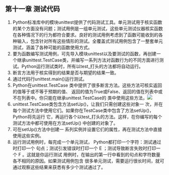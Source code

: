 ## 第十一章 测试代码

1. Python标准库中的模块unittest提供了代码测试工具。单元测试用于核实函数的某个方面没有问题；测试用例是一组单元测试，这些单元测试仪器核实函数在各种情况下的行为都符合要求。良好的测试用例考虑到了函数可能收到的各种输入，包含针对所有这些情形的测试。全覆盖式测试用例包含了一整套单元测试，涵盖了各种可能的函数使用方式。
2. 要为函数编写测试用例，可先导入模块unittest以及要测试的函数，再创建一个继承unittest.TestCase类，并编写一系列方法对函数行为的不同方面进行测试。Python运行测试类时，所有以test_打头的方法都将自动运行。
3. 断言方法用于核实得到的结果是否与期望的结果一致。
4. 通过代码行unittest.main()运行测试。
5. Python在unittest.TestCase 类中提供了很多断言方法。这些方法可核实返回的值等于或不等于预期的值、 返回的值为True或False、返回的值在列表中或不在列表中。你只能在继承unittest.TestCase的 类中使用这些方法，![](/Users/wangnanxiang/Python-knowledge-hierarchy/Python编程,从入门到实践(第一版)/断言方法.png)
6. unittest.TestCase类包含方法setUp()，让我们只需创建这些对象一 次，并在每个测试方法中使用它们。如果你在TestCase类中包含了方法setUp()，Python将先运行 它，再运行各个以test_打头的方法。这样，在你编写的每个测试方法中都可使用在方法setUp() 中创建的对象了。
7. 可在setUp()方法中创建一 系列实例并设置它们的属性，再在测试方法中直接使用这些实例。
8. 运行测试用例时，每完成一个单元测试， Python都打印一个字符：测试通过时打印一个 句点；测试引发错误时打印一个 E ；测试导致断言失败时打印一个 F 。这就是你运行测试 用例时，在输出的第一行中看到的句点和字符数量各不相同的原因。如果测试用例包含 很多单元测试，需要运行很长时间，就可通过观察这些结果来获悉有多少个测试通过了。

